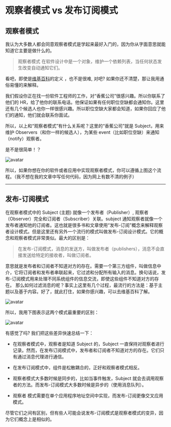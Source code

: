# 观察者模式 vs 发布订阅模式

## 观察者模式

我认为大多数人都会同意观察者模式是学起来最好入门的，因为你从字面意思就能知道它主要是做什么的。

> 观察者模式 在软件设计中是一个对象，维护一个依赖列表，当任何状态发生改变自动通知它们。

看吧，即使是[维基百科](https://en.wikipedia.org/wiki/Observer_pattern)的定义 ，也不是很难, 对吧? 如果你还不清楚，那让我用通俗易懂的来解释。

我们假设你正在找一份软件工程师的工作，对“香蕉公司”很感兴趣。所以你联系了他们的 HR，给了他你的联系电话。他保证如果有任何职位空缺都会通知你。这里还有几个候选人也你一样很感兴趣。所以职位空缺大家都会知道，如果你回应了他们的通知，他们就会联系你面试。

所以，以上和“观察者模式”有什么关系呢？这里的“香蕉公司”就是 Subject，用来维护 Observers（和你一样的候选人），为某些 event（比如职位空缺）来通知（notify）观察者。

是不是很简单！？

![avatar](http://ww1.sinaimg.cn/large/715b1061gy1g9ifot9j54j20zk0d70t3.jpg)

所以，如果你想在你的软件或者应用中实现观察者模式，你可以遵循上图这个流程。（我不想在我的文章中写任何代码，因为网上有数不清的例子）

---

## 发布-订阅模式

在观察者模式中的 Subject (主题) 就像一个发布者（Publisher）, 观察者（Observer）完全和订阅者（Subscriber）关联。subject 通知观察者就像一个发布者通知他的订阅者。这也就是很多书和文章使用“发布-订阅”概念来解释观察者设计模式。但是这里还有另外一个流行的模式叫做发布-订阅设计模式。它的概念和观察者模式非常类似。最大的区别是：

> 在发布-订阅模式，消息的发送方，叫做发布者（publishers），消息不会直接发送给特定的接收者，叫做订阅者。

意思就是发布者和订阅者不知道对方的存在。需要一个第三方组件，叫做信息中介，它将订阅者和发布者串联起来，它过滤和分配所有输入的消息。换句话说，发布-订阅模式用来处理不同系统组件的信息交流，即使这些组件不知道对方的存在。
那么如何过滤消息的呢？事实上这里有几个过程，最流行的方法是：基于主题以及基于内容。好了，就此打住，如果你感兴趣，可以去维基百科了解。

![avatar](http://ww1.sinaimg.cn/large/715b1061gy1g9ifp48ou2g20ci07et8v.gif)

所以，我用下图表示这两个模式最重要的区别：

![avatar](http://ww1.sinaimg.cn/large/715b1061gy1g9ifpl78k2j20e80bamx7.jpg)

有感觉了吗?
我们把这些差异快速总结一下：

- 在观察者模式中，观察者是知道 Subject 的，Subject 一直保持对观察者进行记录。然而，在发布订阅模式中，发布者和订阅者不知道对方的存在。它们只有通过消息代理进行通信。

- 在发布订阅模式中，组件是松散耦合的，正好和观察者模式相反。

- 观察者模式大多数时候是同步的，比如当事件触发，Subject 就会去调用观察者的方法。而发布-订阅模式大多数时候是异步的（使用消息队列）。

- 观察者 模式需要在单个应用程序地址空间中实现，而发布-订阅更像交叉应用模式。

尽管它们之间有区别，但有些人可能会说发布-订阅模式是观察者模式的变异，因为它们概念上是相似的。
